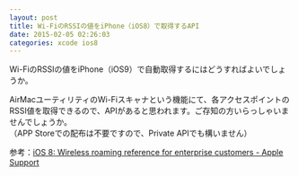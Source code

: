 ```yaml
---
layout: post
title: Wi-FiのRSSIの値をiPhone（iOS8）で取得するAPI
date: 2015-02-05 02:26:03
categories: xcode ios8
---
```

<p>Wi-FiのRSSIの値をiPhone（iOS9）で自動取得するにはどうすればよいでしょうか。</p>

<p>AirMacユーティリティのWi-Fiスキャナという機能にて、各アクセスポイントのRSSI値を取得できるので、APIがあると思われます。ご存知の方いらっしゃいませんでしょうか。<br>
（APP Storeでの配布は不要ですので、Private APIでも構いません）</p>

<p>参考：<a href="http://support.apple.com/en-us/HT203068" rel="nofollow">iOS 8: Wireless roaming reference for enterprise customers - Apple Support</a></p>
